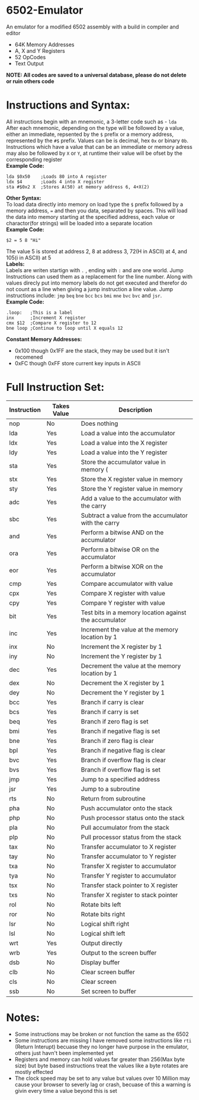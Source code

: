 # 6502-Emulator
An emulator for a modified 6502 assembly with a build in compiler and editor  
- 64K Memory Addresses
- A, X and Y Registers
- 52 OpCodes
- Text Output
  
**NOTE: All codes are saved to a universal database, please do not delete or ruin others code**  
# Instructions and Syntax:
All instructions begin with an mnemonic, a 3-letter code such as - `lda`  
After each mnemonic, depending on the type will be followed by a value, either an immediate, repsented by the `$` prefix or a memory address, represented by the `#$` prefix. Values can be is decimal, hex `0x` or binary `0b`.  
Instructions which have a value that can be an immediate or memory adress may also be followed by `X` or `Y`, at runtime their value will be ofset by the corresponding register  
**Example Code:**  
```
lda $0x50    ;Loads 80 into A register
ldx $4       ;Loads 4 into X register
sta #$0x2 X  ;Stores A(50) at memory address 6, 4+X(2)
```
**Other Syntax:**  
To load data directly into memory on load type the `$` prefix followed by a memory address, `=` and then you data, separated by spaces. This will load the data into memory starting at the specified address, each value or charactor(for strings) will be loaded into a separate location  
**Example Code:**  
```
$2 = 5 8 "Hi"
```
The value 5 is stored at address 2, 8 at address 3, 72(H in ASCII) at 4, and 105(i in ASCII) at 5  
**Labels:**  
Labels are writen startign with `.` , ending with `:` and are one world. Jump Instructions can used them as a replacement for the line number. Along with values direcly put into memory labels do not get executed and therefor do not count as a line when giving a jump instruction a line value. Jump instructions include: `jmp` `beq` `bne` `bcc` `bcs` `bmi` `mne` `bvc` `bvc` and `jsr`.  
**Example Code:**  
```
.loop:   ;This is a label
inx      ;Increment X register
cmx $12  ;Compare X register to 12
bne loop ;Continue to loop until X equals 12
```
**Constant Memory Addresses:**   
- 0x100 though 0x1FF are the stack, they may be used but it isn't recomened
- 0xFC though 0xFF store current key inputs in ASCII
# Full Instruction Set:
| Instruction | Takes Value | Description |
|------------|-------|-------------|
| nop        | No    | Does nothing |
| lda        | Yes   | Load a value into the accumulator  |
| ldx        | Yes   | Load a value into the X register  |
| ldy        | Yes   | Load a value into the Y register  |
| sta        | Yes   | Store the accumulator value in memory ( |
| stx        | Yes   | Store the X register value in memory  |
| sty        | Yes   | Store the Y register value in memory  |
| adc        | Yes   | Add a value to the accumulator with the carry  |
| sbc        | Yes   | Subtract a value from the accumulator with the carry|
| and        | Yes   | Perform a bitwise AND on the accumulator  |
| ora        | Yes   | Perform a bitwise OR on the accumulator  |
| eor        | Yes   | Perform a bitwise XOR on the accumulator  |
| cmp        | Yes   | Compare accumulator with value  |
| cpx        | Yes   | Compare X register with value  |
| cpy        | Yes   | Compare Y register with value  |
| bit        | Yes   | Test bits in a memory location against the accumulator  |
| inc        | Yes   | Increment the value at the memory location by 1  |
| inx        | No    | Increment the X register by 1  |
| iny        | No    | Increment the Y register by 1  |
| dec        | Yes   | Decrement the value at the memory location by 1  |
| dex        | No    | Decrement the X register by 1  |
| dey        | No    | Decrement the Y register by 1  |
| bcc        | Yes   | Branch if carry is clear  |
| bcs        | Yes   | Branch if carry is set  |
| beq        | Yes   | Branch if zero flag is set  |
| bmi        | Yes   | Branch if negative flag is set  |
| bne        | Yes   | Branch if zero flag is clear  |
| bpl        | Yes   | Branch if negative flag is clear  |
| bvc        | Yes   | Branch if overflow flag is clear  |
| bvs        | Yes   | Branch if overflow flag is set  |
| jmp        | Yes   | Jump to a specified address  |
| jsr        | Yes   | Jump to a subroutine  |
| rts        | No    | Return from subroutine  |
| pha        | No    | Push accumulator onto the stack  |
| php        | No    | Push processor status onto the stack  |
| pla        | No    | Pull accumulator from the stack  |
| plp        | No    | Pull processor status from the stack  |
| tax        | No    | Transfer accumulator to X register  |
| tay        | No    | Transfer accumulator to Y register  |
| txa        | No    | Transfer X register to accumulator  |
| tya        | No    | Transfer Y register to accumulator  |
| tsx        | No    | Transfer stack pointer to X register  |
| txs        | No    | Transfer X register to stack pointer  |
| rol        | No    | Rotate bits left   |
| ror        | No    | Rotate bits right |
| lsr        | No    | Logical shift right  |
| lsl        | No    | Logical shift left  |
| wrt        | Yes   | Output directly |
| wrb        | Yes   | Output to the screen buffer |
| dsb        | No    | Display buffer |
| clb        | No    | Clear screen buffer |
| cls        | No    | Clear screen |
| ssb        | No    | Set screen to buffer |
# Notes:
- Some instructions may be broken or not function the same as the 6502
- Some instructions are missing I have removed some instructions like `rti` (Return Interupt) becuase they no longer have purpose in the emulator, others just havn't been implemented yet
- Registers and memory can hold values far greater than 256(Max byte size) but byte based instructions treat the values like a byte rotates are mostly effected
- The clock speed may be set to any value but values over 10 Million may cause your browser to severly lag or crash, becuase of this a warning is givin every time a value beyond this is set
